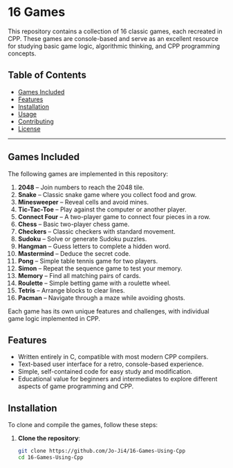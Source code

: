 # 16 Games

This repository contains a collection of 16 classic games, each recreated in CPP. These games are console-based and serve as an excellent resource for studying basic game logic, algorithmic thinking, and CPP programming concepts.

## Table of Contents

- [Games Included](#games-included)
- [Features](#features)
- [Installation](#installation)
- [Usage](#usage)
- [Contributing](#contributing)
- [License](#license)

---

## Games Included

The following games are implemented in this repository:

1. **2048** – Join numbers to reach the 2048 tile.
2. **Snake** – Classic snake game where you collect food and grow.
3. **Minesweeper** – Reveal cells and avoid mines.
4. **Tic-Tac-Toe** – Play against the computer or another player.
5. **Connect Four** – A two-player game to connect four pieces in a row.
6. **Chess** – Basic two-player chess game.
7. **Checkers** – Classic checkers with standard movement.
8. **Sudoku** – Solve or generate Sudoku puzzles.
9. **Hangman** – Guess letters to complete a hidden word.
10. **Mastermind** – Deduce the secret code.
11. **Pong** – Simple table tennis game for two players.
12. **Simon** – Repeat the sequence game to test your memory.
13. **Memory** – Find all matching pairs of cards.
14. **Roulette** – Simple betting game with a roulette wheel.
15. **Tetris** – Arrange blocks to clear lines.
16. **Pacman** – Navigate through a maze while avoiding ghosts.

Each game has its own unique features and challenges, with individual game logic implemented in CPP.

## Features

- Written entirely in C, compatible with most modern CPP compilers.
- Text-based user interface for a retro, console-based experience.
- Simple, self-contained code for easy study and modification.
- Educational value for beginners and intermediates to explore different aspects of game programming and CPP.

## Installation

To clone and compile the games, follow these steps:

1. **Clone the repository**:
   ```bash
   git clone https://github.com/Jo-Ji4/16-Games-Using-Cpp
   cd 16-Games-Using-Cpp
```

